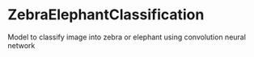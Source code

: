 # ZebraElephantClassification
Model to classify image into zebra or elephant using convolution neural network 
